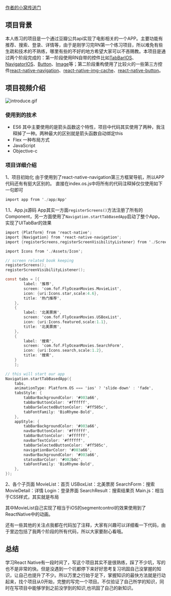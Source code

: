 [作者的小窝传送门](http://flyoceanfish.top/)

## 项目背景
本人练习的项目是一个通过豆瓣公共api实现了电影相关的一个APP。主要功能有推荐、搜索、登录、详情等，由于是刚学习完RN第一个练习项目，所以难免有些生疏和技术的不熟练，哪里有些的不好的地方希望大家可以不吝赐教。本项目是通过两个阶段完成的：第一阶段使用RN自带的控件比如[TabBarIOS](http://facebook.github.io/react-native/docs/tabbarios.html)、[NavigatorIOS](http://facebook.github.io/react-native/docs/navigatorios.html)、[Button](http://facebook.github.io/react-native/docs/button.html)、[Image](http://facebook.github.io/react-native/docs/image.html)等；第二阶段重构使用了比较火的一些第三方控件[react-native-navigation](https://www.npmjs.com/package/react-native-navigation)、[react-native-img-cache](https://github.com/remobile/react-native-cache-image)、[react-native-button](https://github.com/APSL/react-native-button)。
## 项目视频介绍

![introduce.gif](introduce.gif)

### 使用到的技术

* ES6 其中主要使用的是箭头函数这个特性，项目中代码其实使用了两种，我注释掉了一种。两种最大的区别就是箭头函数自动绑定this
* Flex 一种布局方式
* JavaScript
* Objective-c
### 项目详细介绍
1、项目初始化
由于使用到了react-native-navigation第三方框架导航，所以APP代码还有有挺大区别的。
直接在index.os.js中将所有的代码注释掉仅仅使用如下一句即可

````Objective-c
import app from './app/App'
````

1.1、App.js源码
App其实一方面`registerScreens()`方法注册了所有的Component，另一方面使用了`Navigation.startTabBasedApp`启动了整个App，实现了UITabBar的效果

````Objective-C
import {Platform} from 'react-native';
import {Navigation} from 'react-native-navigation';
import {registerScreens,registerScreenVisibilityListener} from './Screens/index';

import Icons from './Assets/Icon';

// screen related book keeping
registerScreens();
registerScreenVisibilityListener();

const tabs = [{
        label: '推荐',
        screen: 'com.fof.FlyOceanMovies.MovieList',
        icon: {uri:Icons.star,scale:4.6},
        title: '热门推荐',
    },
    {
        label: '北美票房',
        screen: 'com.fof.FlyOceanMovies.USBoxList',
        icon: {uri:Icons.featured,scale:1.1},
        title: '北美票房',
    },
    {
        label: '搜索',
        screen: 'com.fof.FlyOceanMovies.SearchForm',
        icon: {uri:Icons.search,scale:1.2},
        title: '搜索',
    }
    ];

// this will start our app
Navigation.startTabBasedApp({
    tabs,
    animationType: Platform.OS === 'ios' ? 'slide-down' : 'fade',
    tabsStyle: {
        tabBarBackgroundColor: '#003a66',
        tabBarButtonColor: '#ffffff',
        tabBarSelectedButtonColor: '#ff505c',
        tabFontFamily: 'BioRhyme-Bold',
    },
    appStyle: {
        tabBarBackgroundColor: '#003a66',
        navBarButtonColor: '#ffffff',
        tabBarButtonColor: '#ffffff',
        navBarTextColor: '#ffffff',
        tabBarSelectedButtonColor: '#ff505c',
        navigationBarColor: '#003a66',
        navBarBackgroundColor: '#003a66',
        statusBarColor: '#002b4c',
        tabFontFamily: 'BioRhyme-Bold',
    },
});
````

2、各个子页面
MovieList：首页
USBoxList：北美票房
SearchForm：搜索
MovieDetail：详情
Login：登录界面
SearchResult：搜索结果页
Main.js：相当于CSS样式，其实就是布局

其中MovieList自己实现了相当于iOS的segmentcontrol的效果使用到了ReactNative中的动画。

还有一些其他的关注点我都在代码加了注释，大家有兴趣可以详细看一下代码，由于里边包括了我两个阶段的所有代码，所以大家要耐心看哦。
## 总结
学习React Native有一段时间了，写这个项目其实不是很熟练，踩了不少坑，写的也不是非常的快。但是没遇到一个坑都停下来好好思考复习巩固自己没掌握的知识，让自己也提升了不少。所以万里之行始于足下，掌握知识的最快方法就是行动起来，找个项目从0开始，完整的写完一个项目。不仅验证了自己所学的知识，同时在写项目中能够学到之前没学到的知识,也巩固了自己的新知识。
